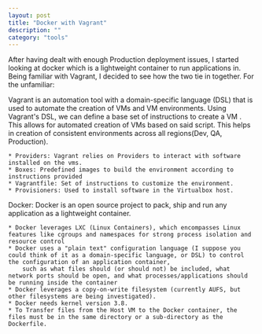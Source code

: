 ```yaml
---
layout: post
title: "Docker with Vagrant"
description: ""
category: "tools"
---
```


After having dealt with enough Production deployment issues, I started looking at docker which is a lightweight container to run applications in. 
Being familiar with Vagrant, I decided to see how the two tie in together.
For the unfamiliar:

Vagrant is an automation tool with a domain-specific language (DSL) that is used 
to automate the creation of VMs and VM environments.
Using Vagrant's DSL, we can define a base set of instructions to create a VM .
This allows for automated creation of VMs based on said script. 
This helps in creation of consistent environments across all regions(Dev, QA, Production).


	* Providers: Vagrant relies on Providers to interact with software installed on the vms.
	* Boxes: Predefined images to build the environment according to instructions provided
	* Vagrantfile: Set of instructions to customize the environment.
	* Provisioners: Used to install software in the Virtualbox host.
	
Docker:	Docker is an open source project to pack, ship and run any application as a lightweight container.
	
	* Docker leverages LXC (Linux Containers), which encompasses Linux features like cgroups and namespaces for strong process isolation and resource control
	* Docker uses a "plain text" configuration language (I suppose you could think of it as a domain-specific language, or DSL) to control the configuration of an application container, 
		such as what files should (or should not) be included, what network ports should be open, and what processes/applications should be running inside the container
	* Docker leverages a copy-on-write filesystem (currently AUFS, but other filesystems are being investigated). 
	* Docker needs kernel version 3.8.
	* To Transfer files from the Host VM to the Docker container, the files must be in the same directory or a sub-directory as the Dockerfile.

